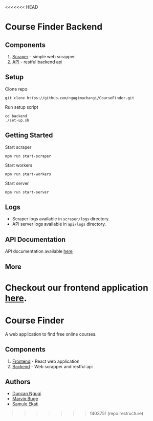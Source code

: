 <<<<<<< HEAD
# Course Finder Backend

## Components
1. [Scraper](/backend/scraper/) - simple web scrapper
2. [API](/backend/api/) - restful backend api

## Setup
Clone repo
```
git clone https://github.com/ngugimuchangi/CourseFinder.git

```

Run setup script
```
cd backend
./set-up.sh
```

## Getting Started
Start scraper
```
npm run start-scraper
```

Start workers
```
npm run start-workers
```

Start server
```
npm run start-server
```
## Logs
- Scraper logs available in `scraper/logs` directory.
- API server logs available in `api/logs` directory.

## API Documentation
API documentation available [here](/backend/api/docs/)

## More
Checkout our frontend application [here](/app_front-end/).
=======
# Course Finder
A web application to find free online courses.

## Components
1. [Frontend](/app_front-end/) - React web application
2. [Backend](/backend/) - Web scrapper and restful api

## Authors
- [Duncan Ngugi](https://github.com/ngugimuchangi)
- [Marvin Buge](https://github.com/bugemarvin)
- [Samule Ekati](https://github.com/Samuthe)
>>>>>>> f403751 (repo restructure)
